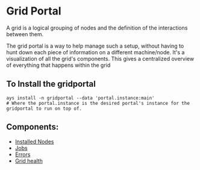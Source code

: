 # Grid Portal

A grid is a logical grouping of nodes and the definition of the interactions between them.

The grid portal is a way to help manage such a setup, without having to hunt down each piece of information on a different machine/node. It's a visualization of all the grid's components. This gives a centralized overview of everything that happens within the grid

## To Install the gridportal

```
ays install -n gridportal --data 'portal.instance:main'
# Where the portal.instance is the desired portal's instance for the gridportal to run on top of.
```

## Components:

- [Installed Nodes](Nodes.md)
- [Jobs](Jobs.md)
- [Errors](Errors.md)
- [Grid health](CheckStatus.md)
